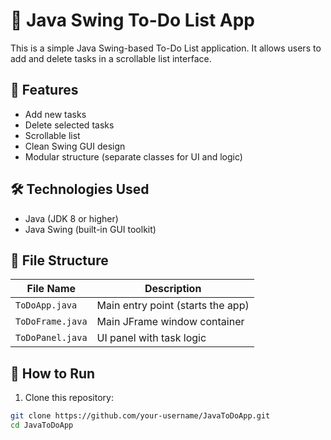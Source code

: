 # 📝 Java Swing To-Do List App

This is a simple Java Swing-based To-Do List application. It allows users to add and delete tasks in a scrollable list interface.

## 🚀 Features
- Add new tasks
- Delete selected tasks
- Scrollable list
- Clean Swing GUI design
- Modular structure (separate classes for UI and logic)

## 🛠 Technologies Used
- Java (JDK 8 or higher)
- Java Swing (built-in GUI toolkit)

## 📁 File Structure

| File Name       | Description                      |
|------------------|----------------------------------|
| `ToDoApp.java`    | Main entry point (starts the app) |
| `ToDoFrame.java`  | Main JFrame window container     |
| `ToDoPanel.java`  | UI panel with task logic         |

## 🧪 How to Run

1. Clone this repository:
```bash
git clone https://github.com/your-username/JavaToDoApp.git
cd JavaToDoApp

